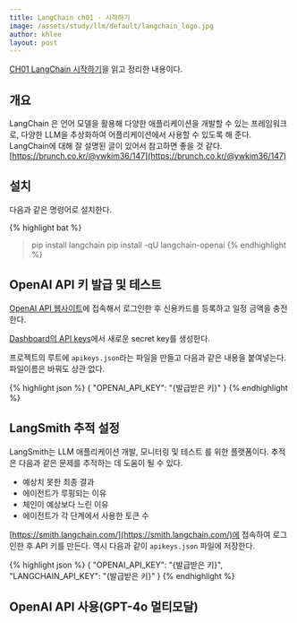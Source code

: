 ```yaml
---
title: LangChain ch01 - 시작하기
image: /assets/study/llm/default/langchain_logo.jpg
author: khlee
layout: post
---
```


[CH01 LangChain 시작하기](https://wikidocs.net/233341)을 읽고 정리한 내용이다.

## 개요

LangChain 은 언어 모델을 활용해 다양한 애플리케이션을 개발할 수 있는 프레임워크로, 다양한 LLM을 추상화하여 어플리케이션에서 사용할 수 있도록 해 준다. LangChain에 대해 잘 설명된 글이 있어서 참고하면 좋을 것 같다. [https://brunch.co.kr/@ywkim36/147](https://brunch.co.kr/@ywkim36/147)

## 설치

다음과 같은 명령어로 설치한다.

{% highlight bat %}
> pip install langchain
> pip install -qU langchain-openai
{% endhighlight %}

## OpenAI API 키 발급 및 테스트

[OpenAI API 웹사이트](https://platform.openai.com/docs/overview)에 접속해서 로그인한 후 신용카드를 등록하고 일정 금액을 충전한다.

[Dashboard의 API keys](https://platform.openai.com/api-keys)에서 새로운 secret key를 생성한다.

프로젝트의 루트에 `apikeys.json`라는 파일을 만들고 다음과 같은 내용을 붙여넣는다. 파일이름은 바꿔도 상관 없다.

{% highlight json %}
{
    "OPENAI_API_KEY": "{발급받은 키}"
}
{% endhighlight %}

## LangSmith 추적 설정

LangSmith는 LLM 애플리케이션 개발, 모니터링 및 테스트 를 위한 플랫폼이다. 추적은 다음과 같은 문제를 추적하는 데 도움이 될 수 있다.

* 예상치 못한 최종 결과
* 에이전트가 루핑되는 이유
* 체인이 예상보다 느린 이유
* 에이전트가 각 단계에서 사용한 토큰 수

[https://smith.langchain.com/](https://smith.langchain.com/)에 접속하여 로그인한 후 API 키를 만든다. 역시 다음과 같이 `apikeys.json` 파일에 저장한다.

{% highlight json %}
{
    "OPENAI_API_KEY": "{발급받은 키}",
    "LANGCHAIN_API_KEY": "{발급받은 키}"
}
{% endhighlight %}

## OpenAI API 사용(GPT-4o 멀티모달)



